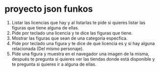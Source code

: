 # proyecto json funkos
1. Listar las licencias que hay y al listarlas te pide si quieres listar las figuras que tiene alguna de ellas.
2. Pide por teclado una licencia y te dice las figuras que tiene.
3. Mostrar las figuras que sean de una categoría especfica.
4. Pide por teclado una figura y te dice de que licencia es y si hay alguna relacionada (Del mismo personaje).
5. Pide una figura y muestra en el navegador una imagen de la misma, después te pregunta si quieres ver las tiendas donde está disponible y te pregunta si quieres ir a alguna de ellas.